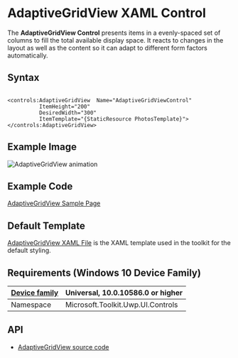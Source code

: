 # AdaptiveGridView XAML Control 

The **AdaptiveGridView Control** presents items in a evenly-spaced set of columns to fill the total available display space. It reacts to changes in the layout as well as the content so it can adapt to different form factors automatically.

## Syntax

```xaml

<controls:AdaptiveGridView  Name="AdaptiveGridViewControl"
          ItemHeight="200"
          DesiredWidth="300"
          ItemTemplate="{StaticResource PhotosTemplate}">
</controls:AdaptiveGridView>

```

## Example Image

![AdaptiveGridView animation](../resources/images/Controls-AdaptiveGridView.gif "AdaptiveGridView")

## Example Code

[AdaptiveGridView Sample Page](https://github.com/Microsoft/UWPCommunityToolkit/tree/master/Microsoft.Toolkit.Uwp.SampleApp/SamplePages/AdaptiveGridView)

## Default Template 

[AdaptiveGridView XAML File](https://github.com/Microsoft/UWPCommunityToolkit/blob/master/Microsoft.Toolkit.Uwp.UI.Controls/AdaptiveGridView/AdaptiveGridView.xaml) is the XAML template used in the toolkit for the default styling.

## Requirements (Windows 10 Device Family)

| [Device family](http://go.microsoft.com/fwlink/p/?LinkID=526370) | Universal, 10.0.10586.0 or higher |
| --- | --- |
| Namespace | Microsoft.Toolkit.Uwp.UI.Controls |

## API

* [AdaptiveGridView source code](https://github.com/Microsoft/UWPCommunityToolkit/tree/master/Microsoft.Toolkit.Uwp.UI.Controls/AdaptiveGridView)

